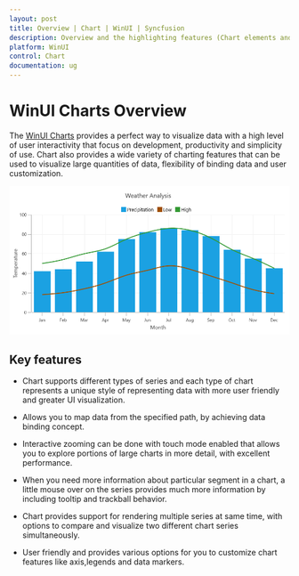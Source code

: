 ```yaml
---
layout: post
title: Overview | Chart | WinUI | Syncfusion
description: Overview and the highlighting features (Chart elements and interactive features) of the WinUI Chart control.
platform: WinUI
control: Chart
documentation: ug
---
```


# WinUI Charts Overview

The [WinUI Charts](https://www.syncfusion.com/winui-controls/charts) provides a perfect way to visualize data with a high level of user interactivity that focus on development, productivity and simplicity of use. Chart also provides a wide variety of charting features that can be used to visualize large quantities of data, flexibility of binding data and user customization. 

![Overview of WinUI Chart](Overview_images/chart_overview.png)

## Key features

* Chart supports different types of series and each type of chart represents a unique style of representing data with more user friendly and greater UI visualization.

* Allows you to map data from the specified path, by achieving data binding concept.

* Interactive zooming can be done with touch mode enabled that allows you to explore portions of large charts in more detail, with excellent performance.

* When you need more information about particular segment in a chart, a little mouse over on the series provides much more information by including tooltip and trackball behavior.

* Chart provides support for rendering multiple series at same time, with options to compare and visualize two different chart series simultaneously.

* User friendly and provides various options for you to customize chart features like axis,legends and data markers.

